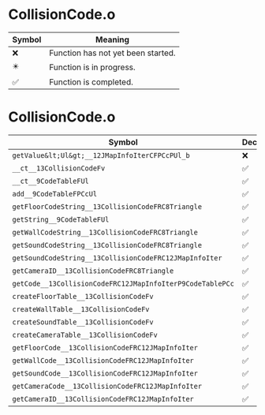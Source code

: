 # CollisionCode.o
| Symbol | Meaning 
| ------------- | ------------- 
| :x: | Function has not yet been started. 
| :eight_pointed_black_star: | Function is in progress. 
| :white_check_mark: | Function is completed. 


# CollisionCode.o
| Symbol | Decompiled? |
| ------------- | ------------- |
| `getValue&lt;Ul&gt;__12JMapInfoIterCFPCcPUl_b` | :x: |
| `__ct__13CollisionCodeFv` | :white_check_mark: |
| `__ct__9CodeTableFUl` | :white_check_mark: |
| `add__9CodeTableFPCcUl` | :white_check_mark: |
| `getFloorCodeString__13CollisionCodeFRC8Triangle` | :white_check_mark: |
| `getString__9CodeTableFUl` | :white_check_mark: |
| `getWallCodeString__13CollisionCodeFRC8Triangle` | :white_check_mark: |
| `getSoundCodeString__13CollisionCodeFRC8Triangle` | :white_check_mark: |
| `getSoundCodeString__13CollisionCodeFRC12JMapInfoIter` | :white_check_mark: |
| `getCameraID__13CollisionCodeFRC8Triangle` | :white_check_mark: |
| `getCode__13CollisionCodeFRC12JMapInfoIterP9CodeTablePCc` | :white_check_mark: |
| `createFloorTable__13CollisionCodeFv` | :white_check_mark: |
| `createWallTable__13CollisionCodeFv` | :white_check_mark: |
| `createSoundTable__13CollisionCodeFv` | :white_check_mark: |
| `createCameraTable__13CollisionCodeFv` | :white_check_mark: |
| `getFloorCode__13CollisionCodeFRC12JMapInfoIter` | :white_check_mark: |
| `getWallCode__13CollisionCodeFRC12JMapInfoIter` | :white_check_mark: |
| `getSoundCode__13CollisionCodeFRC12JMapInfoIter` | :white_check_mark: |
| `getCameraCode__13CollisionCodeFRC12JMapInfoIter` | :white_check_mark: |
| `getCameraID__13CollisionCodeFRC12JMapInfoIter` | :white_check_mark: |
